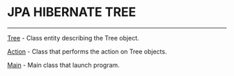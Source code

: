 
# JPA HIBERNATE TREE

----------------

[Tree](java/entity/Tree.java) - Class entity describing the Tree object.

[Action](java/Action.java) - Class that performs the action on Tree objects.

[Main](java/Main.java) - Main class that launch program.
